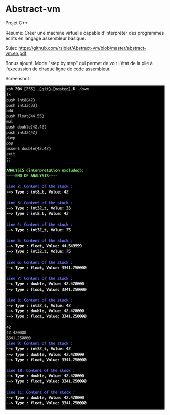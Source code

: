 # Abstract-vm

Projet C++

Résumé: Créer une machine virtuelle capable d'interpréter des programmes écrits en langage assembleur basique.

Sujet: https://github.com/rsibiet/Abstract-vm/blob/master/abstract-vm.en.pdf

Bonus ajouté: Mode "step by step" qui permet de voir l'état de la pile à l'execussion de chaque ligne de code assembleur.

Screenshot :

![](https://github.com/rsibiet/Abstract-vm/blob/master/ss_avm.png)
